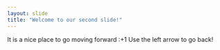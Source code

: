 ```yaml
---
layout: slide
title: "Welcome to our second slide!"
---
```

It is a nice place to go moving forward :+1
Use the left arrow to go back!
